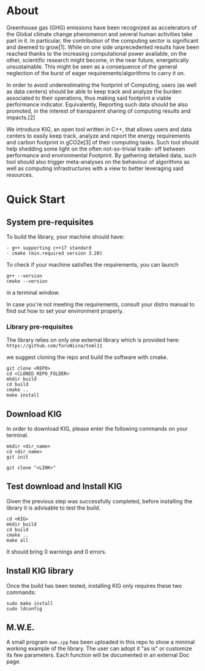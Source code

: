 About 
==============================
<p>Greenhouse gas (GHG) emissions have been recognized as accelerators of
the Global climate change phenomenon and several human activities take
part in it. In particular, the contribution of the computing sector is
significant and deemed to grow[1]. While on one side unprecedented results
have been reached thanks to the increasing computational power available,
on the other, scientific research might become, in the near future,
energetically unsustainable. This might be seen as a consequence of the
general neglection of the burst of eager requirements/algorithms to carry
it on.</p>
<p>In order to avoid underestimating the footprint of Computing, users (as
well as data centers) should be able to keep track and analyze the burden
associated to their operations, thus making said footprint a viable
performance indicator. Equivalently, Reporting such data should be also
promoted, in the interest of transparent sharing of computing results and
impacts.[2]</p>
<p>We introduce KIG, an open tool written in C++, that allows users
and data centers to easily keep track, analyze and report the energy
requirements and carbon footprint in gCO2e[3] of their computing tasks. Such
tool should help shedding some light on the often not-so-trivial trade-
off between performance and environmental Footprint. By gathering
detailed data, such tool should also trigger meta-analyses on the
behaviour of algorithms as well as computing infrastructures with a view
to better leveraging said resources.</p>

# Quick Start
## System pre-requisites ##
To build the library, your machine should have:

    - g++ supporting c++17 standard
    - cmake (min.required version 3.20)

To check if your machine satisfies the requirements, you can launch 
```
g++ --version
cmake --version
```
in a terminal window.

In case you're not meeting the requirements, consult your distro manual to find
out how to set your environment properly.

### Library pre-requisites ###
The library relies on only one external library which is provided here:
`https://github.com/ToruNiina/toml11`

we suggest cloning the repo and build the software with cmake. 
```
git clone <REPO>
cd <CLONED_REPO_FOLDER>
mkdir build
cd build
cmake ..
make install
```

## Download KIG ##
In order to download KIG, please enter the following commands on your terminal.
```
mkdir <dir_name>
cd <dir_name>
git init

git clone "<LINK>"
```

## Test download and Install KIG ##
Given the previous step was successfully completed, before installing the
library it is advisable to test the build.

```
cd <KIG>
mkdir build
cd build
cmake ..
make all
```
It should bring 0 warnings and 0 errors.

## Install KIG library ##
Once the build has been tested, installing KIG only requires these two commands:
```
sudo make install
sudo ldconfig
```

## M.W.E. ##

A small program `mwe.cpp` has been uploaded in this repo to show a minimal working example of the library.
The user can adopt it "as is" or customize its few parameters.
Each function will be documented in an external Doc page.
